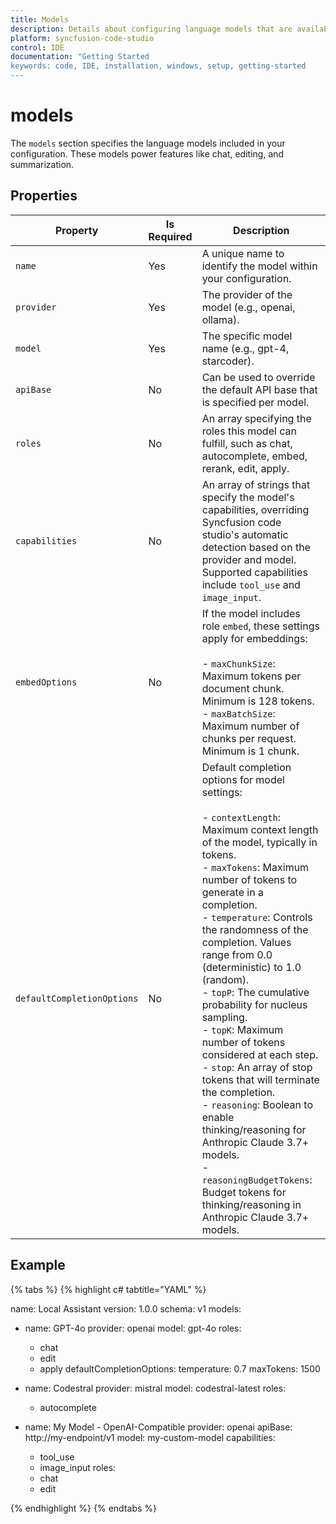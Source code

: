 ```yaml
---
title: Models
description: Details about configuring language models that are available for use in Syncfusion code studio IDE.
platform: syncfusion-code-studio
control: IDE
documentation: "Getting Started
keywords: code, IDE, installation, windows, setup, getting-started
---
```


# models

The `models` section specifies the language models included in your configuration. These models power features like chat, editing, and summarization.

## Properties

<table>
  <thead>
    <tr>
      <th>Property</th>
      <th>Is Required</th>
      <th>Description</th>
    </tr>
  </thead>
  <tr>
    <td><code>name</code></td>
    <td>Yes</td>
    <td>A unique name to identify the model within your configuration.</td>
  </tr>
  <tr>
    <td><code>provider</code></td>
    <td>Yes</td>
    <td>The provider of the model (e.g., openai, ollama).</td>
  </tr>
  <tr>
    <td><code>model</code></td>
    <td>Yes</td>
    <td>The specific model name (e.g., gpt-4, starcoder).</td>
  </tr>
  <tr>
    <td><code>apiBase</code></td>
    <td>No</td>
    <td>Can be used to override the default API base that is specified per model.</td>
  </tr>
  <tr>
    <td><code>roles</code></td>
    <td>No</td>
    <td>An array specifying the roles this model can fulfill, such as chat, autocomplete, embed, rerank, edit, apply.</td>
  </tr>
  <tr>
    <td><code>capabilities</code></td>
    <td>No</td>
    <td>
      An array of strings that specify the model's capabilities, overriding Syncfusion code studio's automatic detection based on the provider and model.<br/>
      Supported capabilities include <code>tool_use</code> and <code>image_input</code>.
    </td>
  </tr>
  <tr>
    <td><code>embedOptions</code></td>
    <td>No</td>
    <td>
      If the model includes role <code>embed</code>, these settings apply for embeddings:<br/><br/>
      - <code>maxChunkSize</code>: Maximum tokens per document chunk. Minimum is 128 tokens.<br/>
      - <code>maxBatchSize</code>: Maximum number of chunks per request. Minimum is 1 chunk.
    </td>
  </tr>
  <tr>
    <td><code>defaultCompletionOptions</code></td>
    <td>No</td>
    <td>
      Default completion options for model settings:<br/><br/>
      - <code>contextLength</code>: Maximum context length of the model, typically in tokens.<br/>
      - <code>maxTokens</code>: Maximum number of tokens to generate in a completion.<br/>
      - <code>temperature</code>: Controls the randomness of the completion. Values range from 0.0 (deterministic) to 1.0 (random).<br/>
      - <code>topP</code>: The cumulative probability for nucleus sampling.<br/>
      - <code>topK</code>: Maximum number of tokens considered at each step.<br/>
      - <code>stop</code>: An array of stop tokens that will terminate the completion.<br/>
      - <code>reasoning</code>: Boolean to enable thinking/reasoning for Anthropic Claude 3.7+ models.<br/>
      - <code>reasoningBudgetTokens</code>: Budget tokens for thinking/reasoning in Anthropic Claude 3.7+ models.
    </td>
  </tr>
</table>

## Example

{% tabs %}
{% highlight c# tabtitle="YAML" %}

name: Local Assistant
version: 1.0.0
schema: v1
models:
  - name: GPT-4o
    provider: openai
    model: gpt-4o
    roles:
      - chat
      - edit
      - apply
    defaultCompletionOptions:
      temperature: 0.7
      maxTokens: 1500

  - name: Codestral
    provider: mistral
    model: codestral-latest
    roles:
      - autocomplete

  - name: My Model - OpenAI-Compatible
    provider: openai
    apiBase: http://my-endpoint/v1
    model: my-custom-model
    capabilities:
      - tool_use
      - image_input
    roles:
      - chat
      - edit

{% endhighlight %}
{% endtabs %}